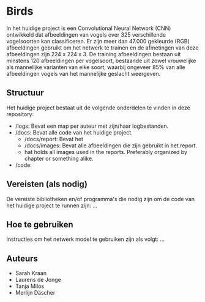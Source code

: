 # Birds

In het huidige project is een Convolutional Neural Network (CNN) ontwikkeld dat afbeeldingen van vogels over 325 verschillende vogelsoorten kan classificeren.
Er zijn meer dan 47.000 gekleurde (RGB) afbeeldingen gebruikt om het netwerk te trainen en de afmetingen van deze afbeeldingen zijn 224 x 224 x 3. De training afbeeldingen bestaan uit minstens 120 afbeeldingen per vogelsoort, bestaande uit zowel vrouwelijke als mannelijke varianten van elke soort, waarbij ongeveer 85% van alle afbeeldingen vogels van het mannelijke geslacht weergeven. 

## Structuur
Het huidige project bestaat uit de volgende onderdelen te vinden in deze repository:
* /logs: Bevat een map per auteur met zijn/haar logbestanden.
* /docs: Bevat alle code van het huidige project.
  * /docs/report: Bevat het 
  * /docs/images: Bevat alle afbeeldingen die zijn gebruikt in het report.
  * hat holds all images used in the reports. Preferably organized by chapter or something alike.
* /code: 

## Vereisten (als nodig)
De vereiste bibliotheken en/of programma's die nodig zijn om de code van het huidige project te runnen zijn:
...

## Hoe te gebruiken
Instructies om het netwerk model te gebruiken zijn als volgt:
...

## Auteurs
* Sarah Kraan
* Laurens de Jonge
* Tanja Milos
* Merlijn Däscher
